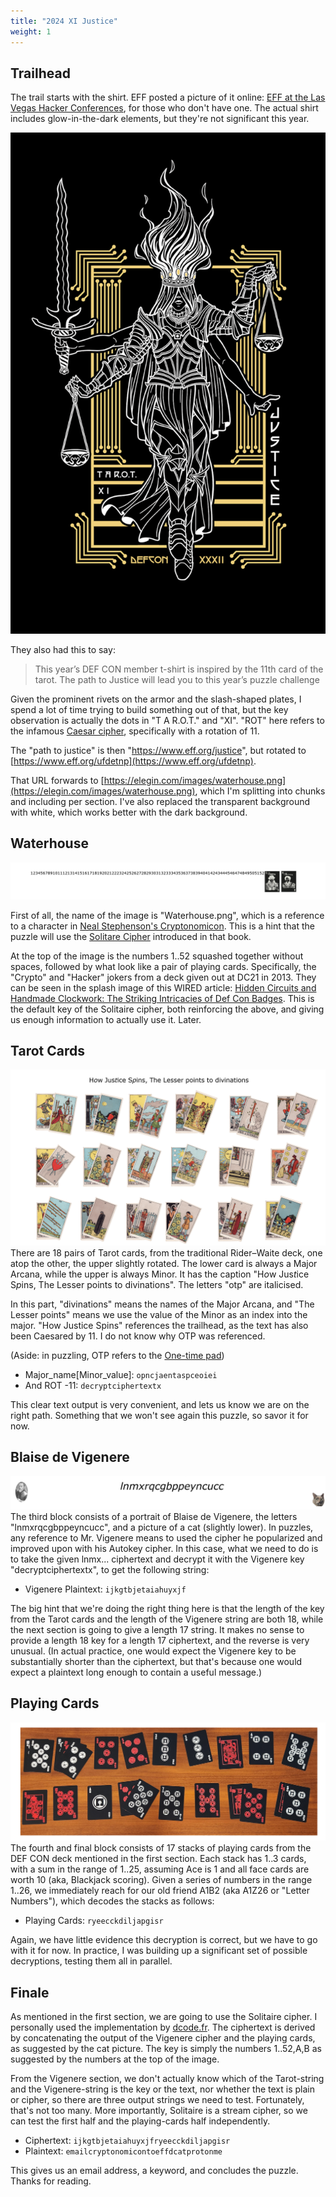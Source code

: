 ```yaml
---
title: "2024 XI Justice"
weight: 1
---
```


## Trailhead
The trail starts with the shirt. EFF posted a picture of it online: [EFF at the Las Vegas Hacker Conferences](https://www.eff.org/deeplinks/2024/07/eff-las-vegas-hacker-conferences), for those who don't have one. The actual shirt includes glow-in-the-dark elements, but they're not significant this year.

![A line-art picture of Lady Justice, in plate armor with flaming hair and a crown, her eyes hidden. She is holding a flamberge and a pair of scales. The background is golden lines in a rectangular circuit board-like pattern, similar to a tarot card. It is labelled JUSTICE, TAROT XI, and DEFCON XXXII. The symbolism is excellent and my description does not do it ... justice ;)](xi_justice_750.png)

They also had this to say:
> This year’s DEF CON member t-shirt is inspired by the 11th card of the tarot. The path to Justice will lead you to this year’s puzzle challenge

Given the prominent rivets on the armor and the slash-shaped plates, I spend a lot of time trying to build something out of that, but the key observation is actually the dots in "T A R.O.T." and "XI". "ROT" here refers to the infamous [Caesar cipher](https://en.wikipedia.org/wiki/Caesar_cipher), specifically with a rotation of 11.

The "path to justice" is then "https://www.eff.org/justice", but rotated to [https://www.eff.org/ufdetnp](https://www.eff.org/ufdetnp).

That URL forwards to [https://elegin.com/images/waterhouse.png](https://elegin.com/images/waterhouse.png), which I'm splitting into chunks and including per section. I've also replaced the transparent background with white, which works better with the dark background.

## Waterhouse
![First chunk, description follows.](waterhouse-solitaire.png)

First of all, the name of the image is "Waterhouse.png", which is a reference to a character in [Neal Stephenson's Cryptonomicon](http://www.nealstephenson.com/cryptonomicon.html). This is a hint that the puzzle will use the [Solitare Cipher](https://en.m.wikipedia.org/wiki/Solitaire_(cipher)) introduced in that book.

At the top of the image is the numbers 1..52 squashed together without spaces, followed by what look like a pair of playing cards. Specifically, the "Crypto" and "Hacker" jokers from a deck given out at DC21 in 2013. They can be seen in the splash image of this WIRED article: [Hidden Circuits and Handmade Clockwork: The Striking Intricacies of Def Con Badges](https://www.wired.com/2013/08/defcon-badges-revealed/). This is the default key of the Solitaire cipher, both reinforcing the above, and giving us enough information to actually use it. Later.

## Tarot Cards
![Second chunk, description follows.](waterhouse-tarot.png)
There are 18 pairs of Tarot cards, from the traditional Rider–Waite deck, one atop the other, the upper slightly rotated. The lower card is always a Major Arcana, while the upper is always Minor. It has the caption "H*o*w Jus*t*ice S*p*ins, The Lesser points to divinations". The letters "otp" are italicised.

In this part, "divinations" means the names of the Major Arcana, and "The Lesser points" means we use the value of the Minor as an index into the major. "How Justice Spins" references the trailhead, as the text has also been Caesared by 11. I do not know why OTP was referenced.

(Aside: in puzzling, OTP refers to the [One-time pad](https://en.wikipedia.org/wiki/One-time_pad))

- Major_name[Minor_value]: `opncjaentaspceoiei`
- And ROT -11: `decryptciphertextx`

This clear text output is very convenient, and lets us know we are on the right path. Something that we won't see again this puzzle, so savor it for now.

## Blaise de Vigenere
![Third chunk, description follows.](waterhouse-vigenere.png)
The third block consists of a portrait of Blaise de Vigenere, the letters "lnmxrqcgbppeyncucc", and a picture of a cat (slightly lower). In puzzles, any reference to Mr. Vigenere means to used the cipher he popularized and improved upon with his Autokey cipher. In this case, what we need to do is to take the given lnmx... ciphertext and decrypt it with the Vigenere key "decryptciphertextx", to get the following string:

- Vigenere Plaintext: `ijkgtbjetaiahuyxjf`

The big hint that we're doing the right thing here is that the length of the key from the Tarot cards and the length of the Vigenere string are both 18, while the next section is going to give a length 17 string. It makes no sense to provide a length 18 key for a length 17 ciphertext, and the reverse is very unusual. (In actual practice, one would expect the Vigenere key to be substantially shorter than the ciphertext, but that's because one would expect a plaintext long enough to contain a useful message.)

## Playing Cards
![Fourth chunk, description follows.](waterhouse-cards.png)
The fourth and final block consists of 17 stacks of playing cards from the DEF CON deck mentioned in the first section. Each stack has 1..3 cards, with a sum in the range of 1..25, assuming Ace is 1 and all face cards are worth 10 (aka, Blackjack scoring). Given a series of numbers in the range 1..26, we immediately reach for our old friend A1B2 (aka A1Z26 or "Letter Numbers"), which decodes the stacks as follows:

- Playing Cards: `ryeecckdiljapgisr`

Again, we have little evidence this decryption is correct, but we have to go with it for now. In practice, I was building up a significant set of possible decryptions, testing them all in parallel.

## Finale
As mentioned in the first section, we are going to use the Solitaire cipher. I personally used the implementation by [dcode.fr](https://www.dcode.fr/solitaire-cipher-schneier). The ciphertext is derived by concatenating the output of the Vigenere cipher and the playing cards, as suggested by the cat picture. The key is simply the numbers 1..52,A,B as suggested by the numbers at the top of the image.

From the Vigenere section, we don't actually know which of the Tarot-string and the Vigenere-string is the key or the text, nor whether the text is plain or cipher, so there are three output strings we need to test. Fortunately, that's not too many. More importantly, Solitaire is a stream cipher, so we can test the first half and the playing-cards half independently.

- Ciphertext: `ijkgtbjetaiahuyxjfryeecckdiljapgisr`
- Plaintext: `emailcryptonomicontoeffdcatprotonme`

This gives us an email address, a keyword, and concludes the puzzle. Thanks for reading.

